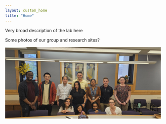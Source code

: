 ```yaml
---
layout: custom_home
title: "Home"
---
```


Very broad description of the lab here

Some photos of our group and research sites?

!["Ko Lab group photo"](https://github.com/ko-laboratory/site/blob/main/photos/lab1.jpg?raw=true)

